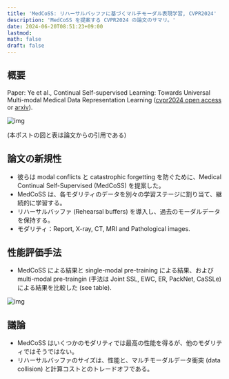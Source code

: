 ```yaml
---
title: 'MedCoSS: リハーサルバッファに基づくマルチモーダル表現学習, CVPR2024'
description: 'MedCoSS を提案する CVPR2024 の論文のサマリ。'
date: 2024-06-20T08:51:23+09:00
lastmod: 
math: false
draft: false
---
```


## 概要

Paper: Ye et al., Continual Self-supervised Learning: Towards Universal Multi-modal Medical Data Representation Learning ([cvpr2024 open access](https://openaccess.thecvf.com/content/CVPR2024/papers/Ye_Continual_Self-supervised_Learning_Towards_Universal_Multi-modal_Medical_Data_Representation_Learning_CVPR_2024_paper.pdf) or [arxiv](https://arxiv.org/abs/2311.17597)).

![img](https://img.tsuji.tech/medcoss-cvpr2024-0.jpg)

(本ポストの図と表は論文からの引用である)

## 論文の新規性

* 彼らは modal conflicts と catastrophic forgetting を防ぐために、Medical Continual Self-Supervised (MedCoSS) を提案した。
* MedCoSS は、各モダリティのデータを別々の学習ステージに割り当て、継続的に学習する。
* リハーサルバッファ (Rehearsal buffers) を導入し、過去のモーダルデータを保持する。
* モダリティ：Report, X-ray, CT, MRI and Pathological images.

## 性能評価手法

* MedCoSS による結果と single-modal pre-training による結果、および multi-modal pre-traingin (手法は Joint SSL, EWC, ER, PackNet, CaSSLe) による結果を比較した (see table).

![img](https://img.tsuji.tech/medcoss-cvpr2024-1.jpg)

## 議論

* MedCoSS はいくつかのモダリティでは最高の性能を得るが、他のモダリティではそうではない。
* リハーサルバッファのサイズは、性能と、マルチモーダルデータ衝突 (data collision) と計算コストとのトレードオフである。
